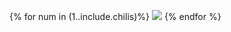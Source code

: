 {% for num in (1..include.chilis)%}
  <img class="chili" src="{{ site.baseurl }}/assets/img/chili-liz-20x20.png">
{% endfor %}
